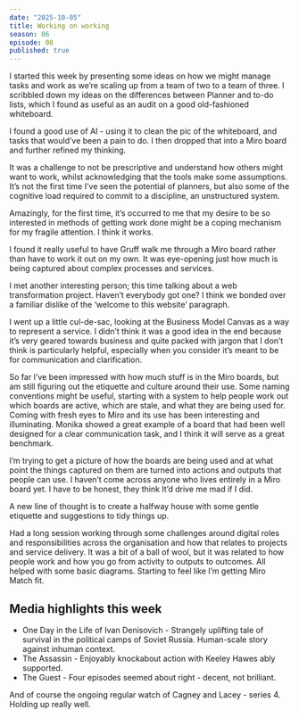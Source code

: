 ```yaml
---
date: "2025-10-05"
title: Working on working
season: 06
episode: 08
published: true
---
```


I started this week by presenting some ideas on how we might manage tasks and work as we’re scaling up from a team of two to a team of three. I scribbled down my ideas on the differences between Planner and to-do lists, which I found as useful as an audit on a good old-fashioned whiteboard.

I found a good use of AI - using it to clean the pic of the whiteboard, and tasks that would’ve been a pain to do. I then dropped that into a Miro board and further refined my thinking. 

 It was a challenge to not be prescriptive and understand how others might want to work, whilst acknowledging that the tools make some assumptions. It’s not the first time I’ve seen the potential of planners, but also some of the cognitive load required to commit to a discipline, an unstructured system. 

Amazingly, for the first time, it’s occurred to me that my desire to be so interested in methods of getting work done might be a coping mechanism for my fragile attention. I think it works.

I found it really useful to have Gruff walk me through a Miro board rather than have to work it out on my own. It was eye-opening just how much is being captured about complex processes and services. 

I met another interesting person; this time talking about a web transformation project. Haven’t everybody got one? I think we bonded over a familiar dislike of the ‘welcome to this website’ paragraph.

I went up a little cul-de-sac, looking at the Business Model Canvas as a way to represent a service. I didn’t think it was a good idea in the end because it’s very geared towards business and quite packed with jargon that I don’t think is particularly helpful, especially when you consider it’s meant to be for communication and clarification.

So far I’ve been impressed with how much stuff is in the Miro boards, but am still figuring out the etiquette and culture around their use. Some naming conventions might be useful, starting with a system to help people work out which boards are active, which are stale, and what they are being used for. Coming with fresh eyes to Miro and its use has been interesting and illuminating. Monika showed a great example of a board that had been well designed for a clear communication task, and I think it will serve as a great benchmark.

I’m trying to get a picture of how the boards are being used and at what point the things captured on them are turned into actions and outputs that people can use. I haven’t come across anyone who lives entirely in a Miro board yet. I have to be honest, they think It’d drive me mad if I did.

A new line of thought is to create a halfway house with some gentle etiquette and suggestions to tidy things up.

Had a long session working through some challenges around digital roles and responsibilities across the organisation and how that relates to projects and service delivery. It was a bit of a ball of wool, but it was related to how people work and how you go from activity to outputs to outcomes. All helped with some basic diagrams. Starting to feel like I’m getting Miro Match fit.

## Media highlights this week 

- One Day in the Life of Ivan Denisovich - Strangely uplifting tale of survival in the political camps of Soviet Russia. Human-scale story against inhuman context.
- The Assassin - Enjoyably knockabout action with Keeley Hawes ably supported.
- The Guest - Four episodes seemed about right - decent, not brilliant.

And of course the ongoing regular watch of Cagney and Lacey - series 4. Holding up really well.
